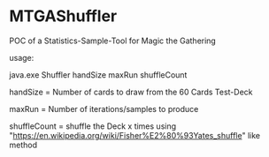 # MTGAShuffler
POC of a Statistics-Sample-Tool for Magic the Gathering

usage:

java.exe Shuffler handSize maxRun shuffleCount

handSize = Number of cards to draw from the 60 Cards Test-Deck

maxRun = Number of iterations/samples to produce

shuffleCount = shuffle the Deck x times using "https://en.wikipedia.org/wiki/Fisher%E2%80%93Yates_shuffle" like method

